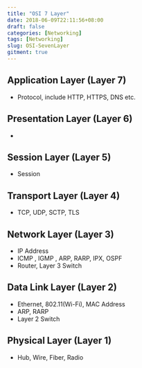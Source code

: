 ```yaml
---
title: "OSI 7 Layer"
date: 2018-06-09T22:11:56+08:00
draft: false
categories: [Networking]
tags: [Networking]
slug: OSI-SevenLayer
gitment: true
---
```


## Application Layer (Layer 7)
*  Protocol, include HTTP, HTTPS, DNS etc.

## Presentation Layer (Layer 6)
*  

## Session Layer (Layer 5)
*  Session

## Transport Layer (Layer 4)
*  TCP, UDP, SCTP, TLS

## Network Layer (Layer 3)
* IP Address
* ICMP , IGMP , ARP, RARP, IPX, OSPF 
* Router, Layer 3 Switch

## Data Link Layer (Layer 2)
* Ethernet, 802.11(Wi-Fi), MAC Address
* ARP, RARP
* Layer 2 Switch 

## Physical Layer (Layer 1)
* Hub, Wire, Fiber, Radio

